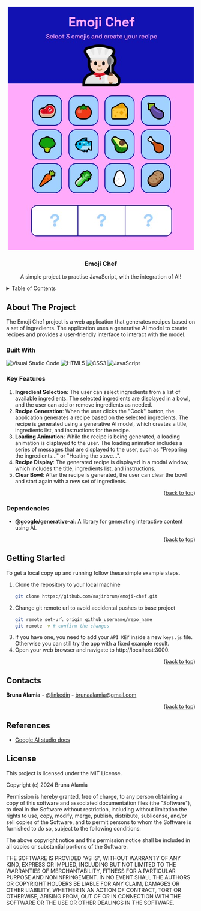 <!-- PROJECT -->

<a id="readme-top"></a>

<div align="center">
  <img src="./images/preview.jpg" alt="Preview" width="496" height="649">

  <h3 align="center">Emoji Chef</h3>

  <p align="center">
    A simple project to practise JavaScript, with the integration of AI!
  </p>
</div>

<!-- TABLE OF CONTENTS -->
<details>
  <summary>Table of Contents</summary>
  <ol>
    <li>
      <a href="#about-the-project">About The Project</a>
      <ul>
        <li>
            <a href="#built-with">Built With</a>
        </li>
        <li>
            <a href="#key-features">Key Features</a>
        </li>
      </ul>
    </li>
    <li>
        <a href="#getting-started">Getting Started</a>
    </li>
    <li>
        <a href="#contacts">Contacts</a>
    </li>
    <li>
        <a href="#references">References</a>
    </li>
    <li>
        <a href="#license">License</a>
    </li>
  </ol>
</details>

<!-- ABOUT THE PROJECT -->

## About The Project

The Emoji Chef project is a web application that generates recipes based on a set of ingredients. The application uses a generative AI model to create recipes and provides a user-friendly interface to interact with the model.

### Built With

<div display="flex">
  <img src="https://img.shields.io/badge/Visual%20Studio%20Code-0078d7.svg?style=flat&logo=visual-studio-code&logoColor=white" alt="Visual Studio Code" />
    <img src="https://img.shields.io/badge/html5-%23E34F26.svg?style=flat&logo=html5&logoColor=white" alt="HTML5" />
	<img src="https://img.shields.io/badge/css3-%231572B6.svg?style=flat&logo=css3&logoColor=white" alt="CSS3" />
 	<img src="https://img.shields.io/badge/javascript-%23323330.svg?style=flat&logo=javascript&logoColor=%23F7DF1E" alt="JavaScript" />
</div>

### Key Features

1. **Ingredient Selection**: The user can select ingredients from a list of available ingredients. The selected ingredients are displayed in a bowl, and the user can add or remove ingredients as needed.
2. **Recipe Generation**: When the user clicks the "Cook" button, the application generates a recipe based on the selected ingredients. The recipe is generated using a generative AI model, which creates a title, ingredients list, and instructions for the recipe.
3. **Loading Animation**: While the recipe is being generated, a loading animation is displayed to the user. The loading animation includes a series of messages that are displayed to the user, such as "Preparing the ingredients..." or "Heating the stove...".
4. **Recipe Display**: The generated recipe is displayed in a modal window, which includes the title, ingredients list, and instructions.
5. **Clear Bowl**: After the recipe is generated, the user can clear the bowl and start again with a new set of ingredients.

<p align="right">(<a href="#readme-top">back to top</a>)</p>

### Dependencies

- **@google/generative-ai**: A library for generating interactive content using AI.

<p align="right">(<a href="#readme-top">back to top</a>)</p>

<!-- GETTING STARTED -->

## Getting Started

To get a local copy up and running follow these simple example steps.

1. Clone the repository to your local machine
   ```sh
   git clone https://github.com/majinbrum/emoji-chef.git
   ```
2. Change git remote url to avoid accidental pushes to base project
   ```sh
   git remote set-url origin github_username/repo_name
   git remote -v # confirm the changes
   ```
3. If you have one, you need to add your `API_KEY` inside a new `keys.js` file. Otherwise you can still try the app with a fixed example result.
4. Open your web browser and navigate to http://localhost:3000.

<p align="right">(<a href="#readme-top">back to top</a>)</p>

<!-- CONTACTS -->

## Contacts

**Bruna Alamia** **-** [@linkedin](https://linkedin.com/in/brunaalamia) **-** brunaalamia@gmail.com

<p align="right">(<a href="#readme-top">back to top</a>)</p>

<!-- REFERENCES -->

## References

- [Google AI studio docs](https://ai.google.dev/gemini-api/docs/ai-studio-quickstart?hl=it)

<!-- LICENSE -->

## License

This project is licensed under the MIT License.

<p>Copyright (c) 2024 Bruna Alamia

Permission is hereby granted, free of charge, to any person
obtaining a copy of this software and associated documentation
files (the "Software"), to deal in the Software without
restriction, including without limitation the rights to use,
copy, modify, merge, publish, distribute, sublicense, and/or sell
copies of the Software, and to permit persons to whom the
Software is furnished to do so, subject to the following
conditions:

The above copyright notice and this permission notice shall be
included in all copies or substantial portions of the Software.

THE SOFTWARE IS PROVIDED "AS IS", WITHOUT WARRANTY OF ANY KIND,
EXPRESS OR IMPLIED, INCLUDING BUT NOT LIMITED TO THE WARRANTIES
OF MERCHANTABILITY, FITNESS FOR A PARTICULAR PURPOSE AND
NONINFRINGEMENT. IN NO EVENT SHALL THE AUTHORS OR COPYRIGHT
HOLDERS BE LIABLE FOR ANY CLAIM, DAMAGES OR OTHER LIABILITY,
WHETHER IN AN ACTION OF CONTRACT, TORT OR OTHERWISE, ARISING
FROM, OUT OF OR IN CONNECTION WITH THE SOFTWARE OR THE USE OR
OTHER DEALINGS IN THE SOFTWARE.</p>
